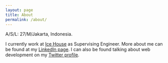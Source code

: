 ```yaml
---
layout: page
title: About
permalink: /about/
---
```


A/S/L: 27/M/Jakarta, Indonesia.

I currently work at [Ice House](http://www.icehousecorp.com) as Supervising Engineer. More about me can be found at my [LinkedIn page](http://id.linkedin.com/in/priapurnama/). I can also be found talking about web development on my [Twitter profile](https://twitter.com/priapurnama).
